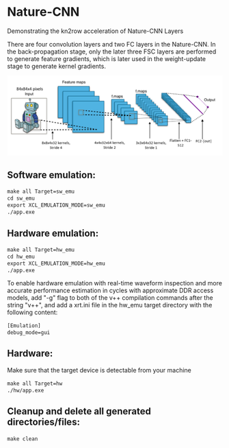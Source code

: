 # Nature-CNN
Demonstrating the kn2row acceleration of Nature-CNN Layers

There are four convolution layers and two FC layers in the Nature-CNN. In the back-propagation stage, only the later three FSC layers are performed to generate feature gradients, which is later used in the weight-update stage to generate kernel gradients.

![Image of nature-CNN](https://github.com/CatherineMeng/FPFSC-FPGA-Accelerated-Frationally-Strided-Convolution/blob/main/images/nature_cnn.png)

## Software emulation:
```
make all Target=sw_emu
cd sw_emu
export XCL_EMULATION_MODE=sw_emu
./app.exe
```
## Hardware emulation:
```
make all Target=hw_emu
cd hw_emu
export XCL_EMULATION_MODE=hw_emu
./app.exe
```
To enable hardware emulation with real-time waveform inspection and more accurate performance estimation in cycles with approximate DDR access models, add "-g" flag to both of the v++ compilation commands after the string "v++", and add a xrt.ini file in the hw_emu target directory with the following content:
```
[Emulation]
debug_mode=gui
```
## Hardware:
Make sure that the target device is detectable from your machine
```
make all Target=hw
./hw/app.exe
```

## Cleanup and delete all generated directories/files:
```
make clean
```
